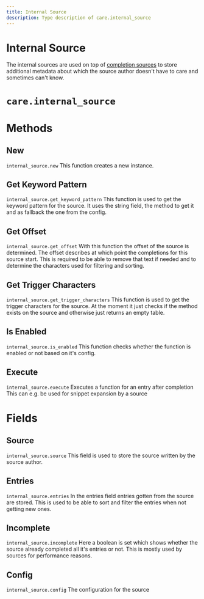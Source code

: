 ```yaml
---
title: Internal Source
description: Type description of care.internal_source
---
```


# Internal Source

The internal sources are used on top of [completion sources](#source) to store additional
metadata about which the source author doesn't have to care and sometimes can't know.
# `care.internal_source`

# Methods

## New
`internal_source.new`
This function creates a new instance.

## Get Keyword Pattern
`internal_source.get_keyword_pattern`
This function is used to get the keyword pattern for the source. It uses the string field, the
method to get it and as fallback the one from the config.

## Get Offset
`internal_source.get_offset`
With this function the offset of the source is determined. The offset describes at which point
the completions for this source start. This is required to be able to remove that text if needed
and to determine the characters used for filtering and sorting.

## Get Trigger Characters
`internal_source.get_trigger_characters`
This function is used to get the trigger characters for the source. At the moment it just checks
if the method exists on the source and otherwise just returns an empty table.

## Is Enabled
`internal_source.is_enabled`
This function checks whether the function is enabled or not based on it's config.

## Execute
`internal_source.execute`
Executes a function for an entry after completion
This can e.g. be used for snippet expansion by a source
# Fields

## Source
`internal_source.source`
This field is used to store the source written by the source author.

## Entries
`internal_source.entries`
In the entries field entries gotten from the source are stored. This is used to be able to sort
and filter the entries when not getting new ones.

## Incomplete
`internal_source.incomplete`
Here a boolean is set which shows whether the source already completed all it's entries or not.
This is mostly used by sources for performance reasons.

## Config
`internal_source.config`
The configuration for the source